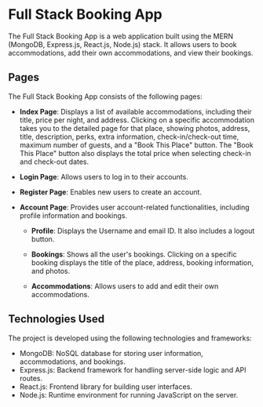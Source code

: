 # Full Stack Booking App

The Full Stack Booking App is a web application built using the MERN (MongoDB, Express.js, React.js, Node.js) stack. It allows users to book accommodations, add their own accommodations, and view their bookings.

## Pages

The Full Stack Booking App consists of the following pages:

- **Index Page**: Displays a list of available accommodations, including their title, price per night, and address. Clicking on a specific accommodation takes you to the detailed page for that place, showing photos, address, title, description, perks, extra information, check-in/check-out time, maximum number of guests, and a "Book This Place" button. The "Book This Place" button also displays the total price when selecting check-in and check-out dates.

- **Login Page**: Allows users to log in to their accounts.

- **Register Page**: Enables new users to create an account.

- **Account Page**: Provides user account-related functionalities, including profile information and bookings.

  - **Profile**: Displays the Username and email ID. It also includes a logout button.

  - **Bookings**: Shows all the user's bookings. Clicking on a specific booking displays the title of the place, address, booking information, and photos.

  - **Accommodations**: Allows users to add and edit their own accommodations.

## Technologies Used

The project is developed using the following technologies and frameworks:

- MongoDB: NoSQL database for storing user information, accommodations, and bookings.
- Express.js: Backend framework for handling server-side logic and API routes.
- React.js: Frontend library for building user interfaces.
- Node.js: Runtime environment for running JavaScript on the server.


